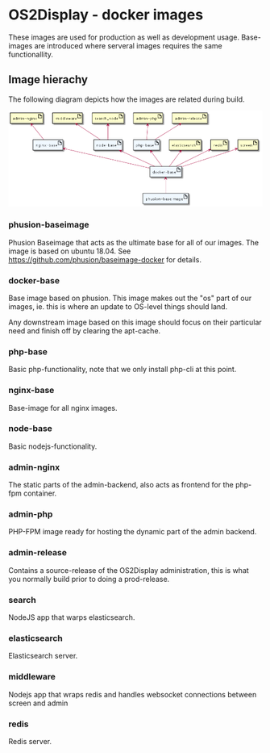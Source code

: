 # OS2Display - docker images
These images are used for production as well as development usage.
Base-images are introduced where serveral images requires the same functionallity.

## Image hierachy
The following diagram depicts how the images are related during build.

![](./diagrams/image-hierarchy.png)

### phusion-baseimage
Phusion Baseimage that acts as the ultimate base for all of our images. The image is based on ubuntu 18.04. See https://github.com/phusion/baseimage-docker for details.

### docker-base
Base image based on phusion. This image makes out the "os" part of our images, 
ie. this is where an update to OS-level things should land.

Any downstream image based on this image should focus on their particular need
and finish off by clearing the apt-cache.

### php-base
Basic php-functionality, note that we only install php-cli at this point.

### nginx-base
Base-image for all nginx images.

### node-base
Basic nodejs-functionality.

### admin-nginx
The static parts of the admin-backend, also acts as frontend for the php-fpm
container.

### admin-php
PHP-FPM image ready for hosting the dynamic part of the admin backend.

### admin-release
Contains a source-release of the OS2Display administration, this is what you 
normally build prior to doing a prod-release.

### search
NodeJS app that warps elasticsearch.

### elasticsearch
Elasticsearch server.

### middleware
Nodejs app that wraps redis and handles websocket connections between screen and admin

### redis
Redis server.
